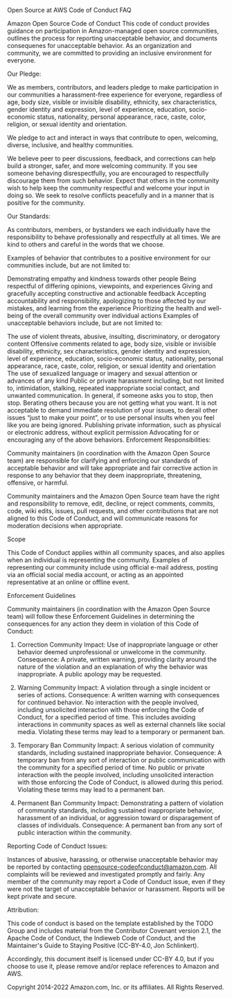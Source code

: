 
Open Source at AWS
Code of Conduct FAQ

Amazon Open Source Code of Conduct
This code of conduct provides guidance on participation in Amazon-managed open source communities, outlines the process for reporting unacceptable behavior, and documents consequenes for unacceptable behavior. As an organization and community, we are committed to providing an inclusive environment for everyone.

Our Pledge:

We as members, contributors, and leaders pledge to make participation in our communities a harassment-free experience for everyone, regardless of age, body size, visible or invisible disability, ethnicity, sex characteristics, gender identity and expression, level of experience, education, socio-economic status, nationality, personal appearance, race, caste, color, religion, or sexual identity and orientation.

We pledge to act and interact in ways that contribute to open, welcoming, diverse, inclusive, and healthy communities.

We believe peer to peer discussions, feedback, and corrections can help build a stronger, safer, and more welcoming community. If you see someone behaving disrespectfully, you are encouraged to respectfully discourage them from such behavior. Expect that others in the community wish to help keep the community respectful and welcome your input in doing so. We seek to resolve conflicts peacefully and in a manner that is positive for the community.

Our Standards:

As contributors, members, or bystanders we each individually have the responsibility to behave professionally and respectfully at all times. We are kind to others and careful in the words that we choose.

Examples of behavior that contributes to a positive environment for our communities include, but are not limited to:

Demonstrating empathy and kindness towards other people
Being respectful of differing opinions, viewpoints, and experiences
Giving and gracefully accepting constructive and actionable feedback
Accepting accountability and responsibility, apologizing to those affected by our mistakes, and learning from the experience
Prioritizing the health and well-being of the overall community over individual actions
Examples of unacceptable behaviors include, but are not limited to:

The use of violent threats, abusive, insulting, discriminatory, or derogatory content
Offensive comments related to age, body size, visible or invisible disability, ethnicity, sex characteristics, gender identity and expression, level of experience, education, socio-economic status, nationality, personal appearance, race, caste, color, religion, or sexual identity and orientation
The use of sexualized language or imagery and sexual attention or advances of any kind
Public or private harassment including, but not limited to, intimidation, stalking, repeated inappropriate social contact, and unwanted communication. In general, if someone asks you to stop, then stop.
Berating others because you are not getting what you want. It is not acceptable to demand immediate resolution of your issues, to derail other issues “just to make your point”, or to use personal insults when you feel like you are being ignored.
Publishing private information, such as physical or electronic address, without explicit permission
Advocating for or encouraging any of the above behaviors.
Enforcement Responsibilities:

Community maintainers (in coordination with the Amazon Open Source team) are responsible for clarifying and enforcing our standards of acceptable behavior and will take appropriate and fair corrective action in response to any behavior that they deem inappropriate, threatening, offensive, or harmful.

Community maintainers and the Amazon Open Source team have the right and responsibility to remove, edit, decline, or reject comments, commits, code, wiki edits, issues, pull requests, and other contributions that are not aligned to this Code of Conduct, and will communicate reasons for moderation decisions when appropriate.

Scope

This Code of Conduct applies within all community spaces, and also applies when an individual is representing the community. Examples of representing our community include using official e-mail address, posting via an official social media account, or acting as an appointed representative at an online or offline event.

Enforcement Guidelines

Community maintainers (in coordination with the Amazon Open Source team) will follow these Enforcement Guidelines in determining the consequences for any action they deem in violation of this Code of Conduct:

1. Correction
Community Impact: Use of inappropriate language or other behavior deemed unprofessional or unwelcome in the community.
Consequence: A private, written warning, providing clarity around the nature of the violation and an explanation of why the behavior was inappropriate. A public apology may be requested.

2. Warning
Community Impact: A violation through a single incident or series of actions.
Consequence: A written warning with consequences for continued behavior. No interaction with the people involved, including unsolicited interaction with those enforcing the Code of Conduct, for a specified period of time. This includes avoiding interactions in community spaces as well as external channels like social media. Violating these terms may lead to a temporary or permanent ban.

3. Temporary Ban
Community Impact: A serious violation of community standards, including sustained inappropriate behavior.
Consequence: A temporary ban from any sort of interaction or public communication with the community for a specified period of time. No public or private interaction with the people involved, including unsolicited interaction with those enforcing the Code of Conduct, is allowed during this period. Violating these terms may lead to a permanent ban.

4. Permanent Ban
Community Impact: Demonstrating a pattern of violation of community standards, including sustained inappropriate behavior, harassment of an individual, or aggression toward or disparagement of classes of individuals.
Consequence: A permanent ban from any sort of public interaction within the community.

Reporting Code of Conduct Issues:

Instances of abusive, harassing, or otherwise unacceptable behavior may be reported by contacting opensource-codeofconduct@amazon.com. All complaints will be reviewed and investigated promptly and fairly. Any member of the community may report a Code of Conduct issue, even if they were not the target of unacceptable behavior or harassment. Reports will be kept private and secure.

Attribution:

This code of conduct is based on the template established by the TODO Group and includes material from the Contributor Covenant version 2.1, the Apache Code of Conduct, the Indieweb Code of Conduct, and the Maintainer's Guide to Staying Positive (CC-BY-4.0, Jon Schlinkert).

Accordingly, this document itself is licensed under CC-BY 4.0, but if you choose to use it, please remove and/or replace references to Amazon and AWS.

Copyright 2014-2022 Amazon.com, Inc. or its affiliates. All Rights Reserved.
